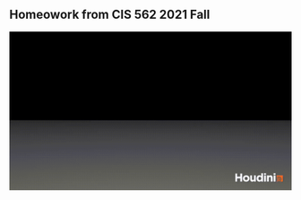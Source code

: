 ## Homeowork from CIS 562 2021 Fall

![](https://github.com/Jack12xl/public_file/raw/master/CIS562/hw6_fireworks_houdini/demo.gif)
